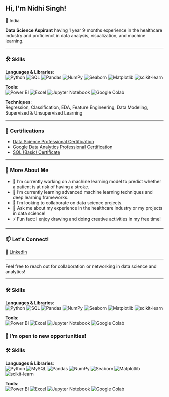## Hi, I'm Nidhi Singh!

📍 India

**Data Science Aspirant** having 1 year 9 months experience in the healthcare industry and proficienct in data analysis, visualization, and machine learning.

---

### 🛠 Skills

**Languages & Libraries**:  
![Python](https://img.shields.io/badge/-Python-blue) ![SQL](https://img.shields.io/badge/-SQL-blue) ![Pandas](https://img.shields.io/badge/-Pandas-green) ![NumPy](https://img.shields.io/badge/-NumPy-lightgrey) ![Seaborn](https://img.shields.io/badge/-Seaborn-lightblue) ![Matplotlib](https://img.shields.io/badge/-Matplotlib-orange) ![scikit-learn](https://img.shields.io/badge/-scikit--learn-lightgrey)

**Tools**:  
![Power BI](https://img.shields.io/badge/-Power%20BI-yellow) ![Excel](https://img.shields.io/badge/-Excel-green) ![Jupyter Notebook](https://img.shields.io/badge/-Jupyter-orange) ![Google Colab](https://img.shields.io/badge/-Google%20Colab-lightgrey)

**Techniques**:  
Regression, Classification, EDA, Feature Engineering, Data Modeling, Supervised & Unsupervised Learning

---

### 📜 Certifications

- [Data Science Professional Certification](https://drive.google.com/file/d/1qmtNpNkWBZX_K12ksXcO4F_PE3nfryNY/view?usp=sharing)
- [Google Data Analytics Professional Certification](https://www.coursera.org/account/accomplishments/specialization/certificate/X437QBDKQXBU)
- [SQL (Basic) Certificate](https://www.hackerrank.com/certificates/a53e4690f142)

---

### 🌟 More About Me

- 🔭 I’m currently working on a machine learning model to predict whether a patient is at risk of having a stroke.
- 🌱 I’m currently learning advanced machine learning techniques and deep learning frameworks.
- 👯 I’m looking to collaborate on data science projects.
- 💬 Ask me about my experience in the healthcare industry or my projects in data science!
- ⚡ Fun fact: I enjoy drawing and doing creative activities in my free time!

---

### 📫 Let's Connect!

🔗 [LinkedIn](http://www.linkedin.com/in/nidhisingh9)

---

Feel free to reach out for collaboration or networking in data science and analytics!

---

### 🛠 Skills

**Languages & Libraries**:  
![Python](https://img.shields.io/badge/Python-3776AB?style=for-the-badge&logo=python&logoColor=white)
![SQL](https://img.shields.io/badge/SQL-4479A1?style=for-the-badge&logo=postgresql&logoColor=white)
![Pandas](https://img.shields.io/badge/Pandas-150458?style=for-the-badge&logo=pandas&logoColor=white)
![NumPy](https://img.shields.io/badge/NumPy-013243?style=for-the-badge&logo=numpy&logoColor=white)
![Seaborn](https://img.shields.io/badge/Seaborn-3E65A6?style=for-the-badge&logo=plotly&logoColor=white)
![Matplotlib](https://img.shields.io/badge/Matplotlib-0A1A2F?style=for-the-badge&logo=plotly&logoColor=white)
![scikit-learn](https://img.shields.io/badge/scikit--learn-F7931E?style=for-the-badge&logo=scikitlearn&logoColor=white)

**Tools**:  
![Power BI](https://img.shields.io/badge/Power%20BI-F2C811?style=for-the-badge&logo=powerbi&logoColor=black)
![Excel](https://img.shields.io/badge/Excel-217346?style=for-the-badge&logo=microsoftexcel&logoColor=white)
![Jupyter Notebook](https://img.shields.io/badge/Jupyter-FA0F00?style=for-the-badge&logo=jupyter&logoColor=white)
![Google Colab](https://img.shields.io/badge/Google%20Colab-F9AB00?style=for-the-badge&logo=googlecolab&logoColor=white)

### 🌈 I’m open to new opportunities!

### 🛠 Skills

**Languages & Libraries**:  
![Python](https://img.shields.io/badge/Python-3776AB?style=for-the-badge&logo=python&logoColor=white)
![MySQL](https://img.shields.io/badge/MySQL-4479A1?style=for-the-badge&logo=mysql&logoColor=white)
![Pandas](https://img.shields.io/badge/Pandas-150458?style=for-the-badge&logo=pandas&logoColor=white)
![NumPy](https://img.shields.io/badge/NumPy-013243?style=for-the-badge&logo=numpy&logoColor=white)
![Seaborn](https://img.shields.io/badge/Seaborn-3E65A6?style=for-the-badge&logo=plotly&logoColor=white)
![Matplotlib](https://img.shields.io/badge/Matplotlib-0A1A2F?style=for-the-badge&logo=plotly&logoColor=white)
![scikit-learn](https://img.shields.io/badge/scikit--learn-F7931E?style=for-the-badge&logo=scikitlearn&logoColor=white)

**Tools**:  
![Power BI](https://img.shields.io/badge/Power%20BI-F2C811?style=for-the-badge&logo=powerbi&logoColor=black)
![Excel](https://img.shields.io/badge/Excel-217346?style=for-the-badge&logo=microsoftexcel&logoColor=white)
![Jupyter Notebook](https://img.shields.io/badge/Jupyter-FA0F00?style=for-the-badge&logo=jupyter&logoColor=white)
![Google Colab](https://img.shields.io/badge/Google%20Colab-F9AB00?style=for-the-badge&logo=googlecolab&logoColor=white)
